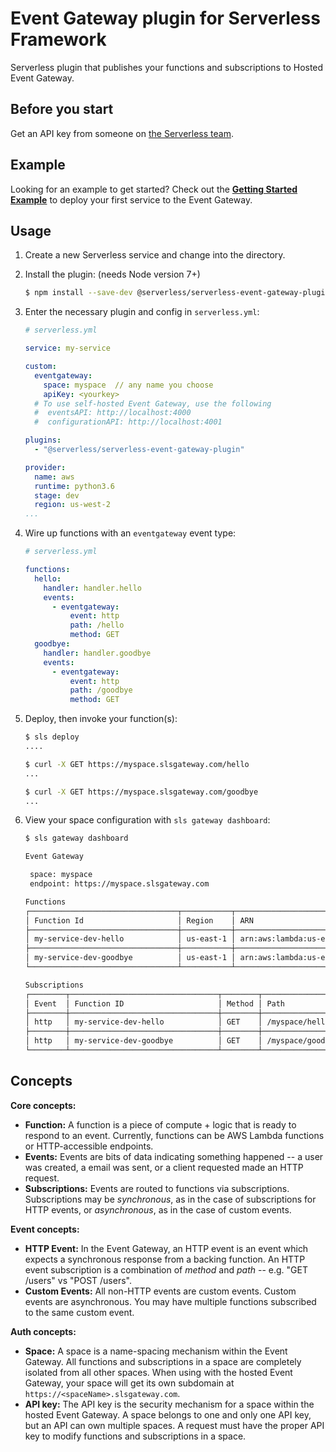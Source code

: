 # Event Gateway plugin for Serverless Framework

Serverless plugin that publishes your functions and subscriptions to Hosted Event Gateway.

## Before you start

Get an API key from someone on [the Serverless team](mailto:hello@serverless.com).

## Example

Looking for an example to get started? Check out the [**Getting Started Example**](https://github.com/serverless/event-gateway-getting-started) to deploy your first service to the Event Gateway.

## Usage

1. Create a new Serverless service and change into the directory.

2. Install the plugin: (needs Node version 7+)

	```bash
	$ npm install --save-dev @serverless/serverless-event-gateway-plugin
	```

3. Enter the necessary plugin and config in `serverless.yml`:

	```yml
	# serverless.yml

	service: my-service

	custom:
	  eventgateway:
	    space: myspace  // any name you choose 
	    apiKey: <yourkey>
	  # To use self-hosted Event Gateway, use the following
	  #  eventsAPI: http://localhost:4000
	  #  configurationAPI: http://localhost:4001

	plugins:
	  - "@serverless/serverless-event-gateway-plugin"

	provider:
	  name: aws
	  runtime: python3.6
	  stage: dev
	  region: us-west-2
	...
	```

4. Wire up functions with an `eventgateway` event type:

	```yml
	# serverless.yml

	functions:
	  hello:
	    handler: handler.hello
	    events:
	      - eventgateway:
	          event: http
	          path: /hello
	          method: GET
	  goodbye:
	    handler: handler.goodbye
	    events:
	      - eventgateway:
	          event: http
	          path: /goodbye
	          method: GET            
	```

5. Deploy, then invoke your function(s):

	  ```bash
	  $ sls deploy
    ....
    
	  $ curl -X GET https://myspace.slsgateway.com/hello
    ...
    
    $ curl -X GET https://myspace.slsgateway.com/goodbye
    ...
	  ```

6. View your space configuration with `sls gateway dashboard`:

    ```bash
    $ sls gateway dashboard

    Event Gateway

     space: myspace 
     endpoint: https://myspace.slsgateway.com

    Functions
    ┌─────────────────────────────────┬───────────┬────────────────────────────────────────────────────────────────────────────────┐
    │ Function Id                     │ Region    │ ARN                                                                            │
    ├─────────────────────────────────┼───────────┼────────────────────────────────────────────────────────────────────────────────┤
    │ my-service-dev-hello            │ us-east-1 │ arn:aws:lambda:us-east-1:111111111111:function:my-service-dev-hello            │
    ├─────────────────────────────────┼───────────┼────────────────────────────────────────────────────────────────────────────────┤
    │ my-service-dev-goodbye          │ us-east-1 │ arn:aws:lambda:us-east-1:111111111111:function:my-service-dev-goodbye          │
    └─────────────────────────────────┴───────────┴────────────────────────────────────────────────────────────────────────────────┘

    Subscriptions
    ┌────────┬─────────────────────────────────┬────────┬───────────────────────┐
    │ Event  │ Function ID                     │ Method │ Path                  │
    ├────────┼─────────────────────────────────┼────────┼───────────────────────┤
    │ http   │ my-service-dev-hello            │ GET    │ /myspace/hello        │
    ├────────┼─────────────────────────────────┼────────┼───────────────────────┤
    │ http   │ my-service-dev-goodbye          │ GET    │ /myspace/goodbye      │
    └────────┴─────────────────────────────────┴────────┴───────────────────────┘
    ```


## Concepts

**Core concepts:**

- **Function:** A function is a piece of compute + logic that is ready to respond to an event. Currently, functions can be AWS Lambda functions or HTTP-accessible endpoints.
- **Events:** Events are bits of data indicating something happened -- a user was created, a email was sent, or a client requested made an HTTP request.
- **Subscriptions:** Events are routed to functions via subscriptions. Subscriptions may be *synchronous*, as in the case of subscriptions for HTTP events, or *asynchronous*, as in the case of custom events.

**Event concepts:**

- **HTTP Event:** In the Event Gateway, an HTTP event is an event which expects a synchronous response from a backing function. An HTTP event subscription is a combination of *method* and *path* -- e.g. "GET /users" vs "POST /users".
- **Custom Events:** All non-HTTP events are custom events. Custom events are asynchronous. You may have multiple functions subscribed to the same custom event.

**Auth concepts:**

- **Space:** A space is a name-spacing mechanism within the Event Gateway. All functions and subscriptions in a space are completely isolated from all other spaces. When using with the hosted Event Gateway, your space will get its own subdomain at `https://<spaceName>.slsgateway.com`.
- **API key:** The API key is the security mechanism for a space within the hosted Event Gateway. A space belongs to one and only one API key, but an API can own multiple spaces. A request must have the proper API key to modify functions and subscriptions in a space.
